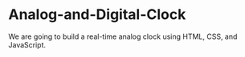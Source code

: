 # Analog-and-Digital-Clock
We are going to build a real-time analog clock using HTML, CSS, and JavaScript.
